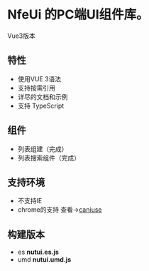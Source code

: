 # NfeUi 的PC端UI组件库。

Vue3版本
## 特性

* 使用VUE 3语法
* 支持按需引用
* 详尽的文档和示例
* 支持 TypeScript

## 组件

* 列表组建（完成）
* 列表搜索组件（完成）
## 支持环境

* 不支持IE
* chrome的支持 查看->[caniuse](https://caniuse.com/es6-module-dynamic-import)


## 构建版本

* es **nutui.es.js**
* umd **nutui.umd.js**



